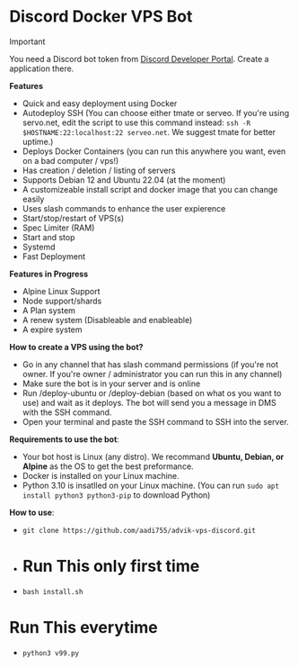 # Discord Docker VPS Bot

> [!IMPORTANT]
>
> You need a Discord bot token from [Discord Developer Portal](https://discord.dev). Create a application there.


**Features**
- Quick and easy deployment using Docker
- Autodeploy SSH (You can choose either tmate or serveo. If you're using servo.net, edit the script to use this command instead:  `ssh -R $HOSTNAME:22:localhost:22 serveo.net`. We suggest tmate for better uptime.)
- Deploys Docker Containers (you can run this anywhere you want, even on a bad computer / vps!)
- Has creation / deletion / listing of servers
- Supports Debian 12 and Ubuntu 22.04 (at the moment)
- A customizeable install script and docker image that you can change easily
- Uses slash commands to enhance the user expierence
- Start/stop/restart of VPS(s)
- Spec Limiter (RAM)
- Start and stop
- Systemd
- Fast Deployment

**Features in Progress**
- Alpine Linux Support
- Node support/shards
- A Plan system
- A renew system (Disableable and enableable)
- A expire system

**How to create a VPS using the bot?**
- Go in any channel that has slash command permissions (if you're not owner. If you're owner / administrator you can run this in any channel)
- Make sure the bot is in your server and is online
- Run /deploy-ubuntu or /deploy-debian (based on what os you want to use) and wait as it deploys. The bot will send you a message in DMS with the SSH command.
- Open your terminal and paste the SSH command to SSH into the server.

**Requirements to use the bot**:
- Your bot host is Linux (any distro). We recommand **Ubuntu, Debian, or Alpine** as the OS to get the best preformance.
- Docker is installed on your Linux machine.
- Python 3.10 is insatlled on your Linux machine. (You can run `sudo apt install python3 python3-pip` to download Python)

**How to use**:
- `git clone https://github.com/aadi755/advik-vps-discord.git`
- # Run This only first time 
- `bash install.sh`
# Run This everytime 
- `python3 v99.py`

